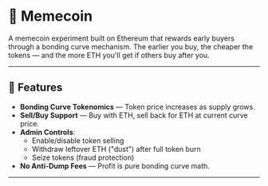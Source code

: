# 💸 Memecoin

A memecoin experiment built on Ethereum that rewards early buyers through a bonding curve mechanism. The earlier you buy, the cheaper the tokens — and the more ETH you'll get if others buy after you.

---

## 🔧 Features

- **Bonding Curve Tokenomics** — Token price increases as supply grows.
- **Sell/Buy Support** — Buy with ETH, sell back for ETH at current curve price.
- **Admin Controls**:
  - Enable/disable token selling
  - Withdraw leftover ETH ("dust") after full token burn
  - Seize tokens (fraud protection)
- **No Anti-Dump Fees** — Profit is pure bonding curve math.

---
